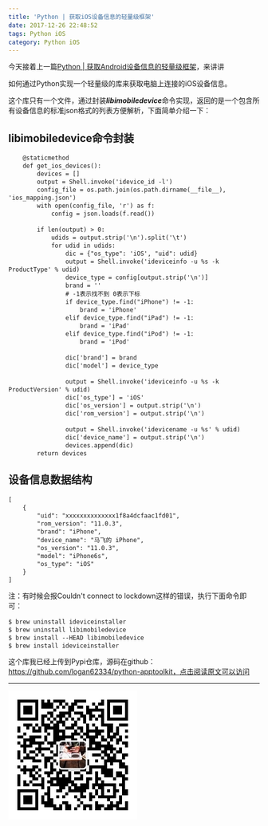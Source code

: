 ```yaml
---
title: 'Python | 获取iOS设备信息的轻量级框架'
date: 2017-12-26 22:48:52
tags: Python iOS
category: Python iOS
---
```

今天接着上一篇[Python | 获取Android设备信息的轻量级框架](http://mp.weixin.qq.com/s?__biz=MzIyMzE3MTY3MA==&mid=2651317842&idx=1&sn=35b85e6bac55fa6bf2d0b855698e5cf8&chksm=f3d1036bc4a68a7d327275d14220b1edbb848ea234f4f35d3ed659765b7b1737275efbc0c3f3&scene=21#wechat_redirect)，来讲讲

如何通过Python实现一个轻量级的库来获取电脑上连接的iOS设备信息。

这个库只有一个文件，通过封装***libimobiledevice***命令实现，返回的是一个包含所有设备信息的标准json格式的列表方便解析，下面简单介绍一下：

## libimobiledevice命令封装
```
    @staticmethod
    def get_ios_devices():
        devices = []
        output = Shell.invoke('idevice_id -l')
        config_file = os.path.join(os.path.dirname(__file__), 'ios_mapping.json')
        with open(config_file, 'r') as f:
            config = json.loads(f.read())

        if len(output) > 0:
            udids = output.strip('\n').split('\t')
            for udid in udids:
                dic = {"os_type": 'iOS', "uid": udid}
                output = Shell.invoke('ideviceinfo -u %s -k ProductType' % udid)
                device_type = config[output.strip('\n')]
                brand = ''
                # -1表示找不到 0表示下标
                if device_type.find("iPhone") != -1:
                    brand = 'iPhone'
                elif device_type.find("iPad") != -1:
                    brand = 'iPad'
                elif device_type.find("iPod") != -1:
                    brand = 'iPod'

                dic['brand'] = brand
                dic['model'] = device_type

                output = Shell.invoke('ideviceinfo -u %s -k ProductVersion' % udid)
                dic['os_type'] = 'iOS'
                dic['os_version'] = output.strip('\n')
                dic['rom_version'] = output.strip('\n')

                output = Shell.invoke('idevicename -u %s' % udid)
                dic['device_name'] = output.strip('\n')
                devices.append(dic)
        return devices
```

## 设备信息数据结构
```
[
    {
        "uid": "xxxxxxxxxxxxxx1f8a4dcfaac1fd01",
        "rom_version": "11.0.3",
        "brand": "iPhone",
        "device_name": "马飞的 iPhone",
        "os_version": "11.0.3",
        "model": "iPhone6s",
        "os_type": "iOS"
    }
]
```

注：有时候会报Couldn't connect to lockdown这样的错误，执行下面命令即可：
```
$ brew uninstall ideviceinstaller
$ brew uninstall libimobiledevice
$ brew install --HEAD libimobiledevice
$ brew install ideviceinstaller
```
这个库我已经上传到Pypi仓库，源码在github：https://github.com/logan62334/python-apptoolkit，点击阅读原文可以访问

***

![FullStackEngineer的公众号，更多分享](https://github.com/logan62334/ImageArchive/raw/master/weixin/weixin.jpg)

